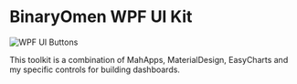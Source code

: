 # BinaryOmen WPF UI Kit

![WPF UI Buttons](https://static.wixstatic.com/media/106cc8_129c091c47e345f383c579f5f61dfa01~mv2.png)
 
This toolkit is a combination of MahApps, MaterialDesign, EasyCharts and my specific controls for building dashboards.
